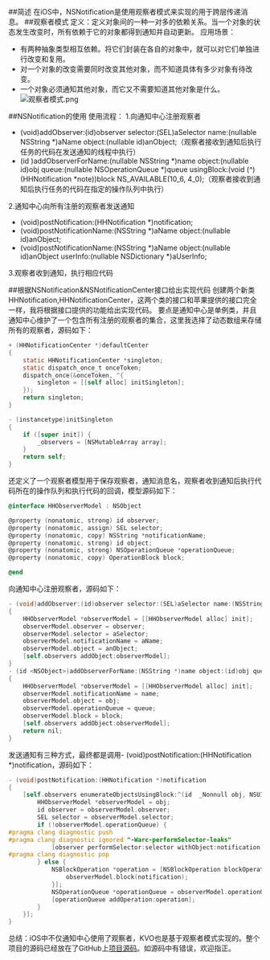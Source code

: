 ##简述
在iOS中，NSNotification是使用观察者模式来实现的用于跨层传递消息。
##观察者模式
定义：定义对象间的一种一对多的依赖关系。当一个对象的状态发生改变时，所有依赖于它的对象都得到通知并自动更新。
应用场景：
- 有两种抽象类型相互依赖。将它们封装在各自的对象中，就可以对它们单独进行改变和复用。
- 对一个对象的改变需要同时改变其他对象，而不知道具体有多少对象有待改变。
- 一个对象必须通知其他对象，而它又不需要知道其他对象是什么。
![观察者模式.png](http://upload-images.jianshu.io/upload_images/1322498-0427c0bb4561c8aa.png?imageMogr2/auto-orient/strip%7CimageView2/2/w/1240)

##NSNotification的使用
使用流程：
1.向通知中心注册观察者
- (void)addObserver:(id)observer selector:(SEL)aSelector name:(nullable NSString *)aName object:(nullable id)anObject;（观察者接收到通知后执行任务的代码在发送通知的线程中执行）
- (id <NSObject>)addObserverForName:(nullable NSString *)name object:(nullable id)obj queue:(nullable NSOperationQueue *)queue usingBlock:(void (^)(HHNotification *note))block NS_AVAILABLE(10_6, 4_0);（观察者接收到通知后执行任务的代码在指定的操作队列中执行）

2.通知中心向所有注册的观察者发送通知
- (void)postNotification:(HHNotification *)notification;
- (void)postNotificationName:(NSString *)aName object:(nullable id)anObject;
- (void)postNotificationName:(NSString *)aName object:(nullable id)anObject userInfo:(nullable NSDictionary *)aUserInfo;

3.观察者收到通知，执行相应代码

##根据NSNotification&NSNotificationCenter接口给出实现代码
创建两个新类HHNotification,HHNotificationCenter，这两个类的接口和苹果提供的接口完全一样，我将根据接口提供的功能给出实现代码。
要点是通知中心是单例类，并且通知中心维护了一个包含所有注册的观察者的集合，这里我选择了动态数组来存储所有的观察者，源码如下：
``` objective-c
+ (HHNotificationCenter *)defaultCenter
{
    static HHNotificationCenter *singleton;
    static dispatch_once_t onceToken;
    dispatch_once(&onceToken, ^{
        singleton = [[self alloc] initSingleton];
    });
    return singleton;
}

- (instancetype)initSingleton
{
    if ([super init]) {
        _observers = [NSMutableArray array];
    }
    return self;
}
```
还定义了一个观察者模型用于保存观察者，通知消息名，观察者收到通知后执行代码所在的操作队列和执行代码的回调，模型源码如下：
``` objective-c
@interface HHObserverModel : NSObject

@property (nonatomic, strong) id observer;
@property (nonatomic, assign) SEL selector;
@property (nonatomic, copy) NSString *notificationName;
@property (nonatomic, strong) id object;
@property (nonatomic, strong) NSOperationQueue *operationQueue;
@property (nonatomic, copy) OperationBlock block;

@end
```
向通知中心注册观察者，源码如下：
``` objective-c
- (void)addObserver:(id)observer selector:(SEL)aSelector name:(NSString *)aName object:(id)anObject
{
    HHObserverModel *observerModel = [[HHObserverModel alloc] init];
    observerModel.observer = observer;
    observerModel.selector = aSelector;
    observerModel.notificationName = aName;
    observerModel.object = anObject;
    [self.observers addObject:observerModel];
}
- (id <NSObject>)addObserverForName:(NSString *)name object:(id)obj queue:(NSOperationQueue *)queue usingBlock:(void (^)(HHNotification * _Nonnull))block
{
    HHObserverModel *observerModel = [[HHObserverModel alloc] init];
    observerModel.notificationName = name;
    observerModel.object = obj;
    observerModel.operationQueue = queue;
    observerModel.block = block;
    [self.observers addObject:observerModel];
    return nil;
}
```
发送通知有三种方式，最终都是调用- (void)postNotification:(HHNotification *)notification，源码如下：
``` objective-c
- (void)postNotification:(HHNotification *)notification
{
    [self.observers enumerateObjectsUsingBlock:^(id  _Nonnull obj, NSUInteger idx, BOOL * _Nonnull stop) {
        HHObserverModel *observerModel = obj;
        id observer = observerModel.observer;
        SEL selector = observerModel.selector;
        if (!observerModel.operationQueue) {
#pragma clang diagnostic push
#pragma clang diagnostic ignored "-Warc-performSelector-leaks"
            [observer performSelector:selector withObject:notification];
#pragma clang diagnostic pop
        } else {
            NSBlockOperation *operation = [NSBlockOperation blockOperationWithBlock:^{
                observerModel.block(notification);
            }];
            NSOperationQueue *operationQueue = observerModel.operationQueue;
            [operationQueue addOperation:operation];
        }
    }];
}
```
总结：iOS中不仅通知中心使用了观察者，KVO也是基于观察者模式实现的。整个项目的源码已经放在了GitHub上[项目源码](https://github.com/zongmumask/NSNotifcationCracking/tree/master)。如源码中有错误，欢迎指正。





